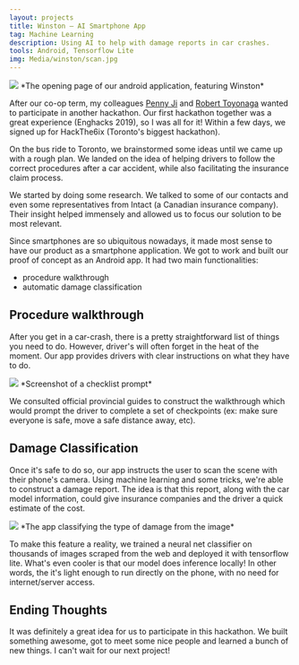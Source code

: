 ```yaml
---
layout: projects
title: Winston — AI Smartphone App
tag: Machine Learning
description: Using AI to help with damage reports in car crashes.
tools: Android, Tensorflow Lite
img: Media/winston/scan.jpg
---
```

<img src="/Media/winston/home_screen.jpg">
*The opening page of our android application, featuring Winston*

After our co-op term, my colleagues <a href="https://ca.linkedin.com/in/yipeng-penny-ji">Penny Ji</a> and <a href="https://ca.linkedin.com/in/robert-toyonaga-421176149">Robert Toyonaga</a> wanted to participate in another hackathon. Our first hackathon together was a great experience (Enghacks 2019), so I was all for it! Within a few days, we signed up for HackThe6ix (Toronto's biggest hackathon).

On the bus ride to Toronto, we brainstormed some ideas until we came up with a rough plan. We landed on the idea of helping drivers to follow the correct procedures after a car accident, while also facilitating the insurance claim process.

We started by doing some research. We talked to some of our contacts and even some representatives from Intact (a Canadian insurance company). Their insight helped immensely and allowed us to focus our solution to be most relevant.

Since smartphones are so ubiquitous nowadays, it made most sense to have our product as a smartphone application. We got to work and built our proof of concept as an Android app. It had two main functionalities:

- procedure walkthrough
- automatic damage classification

## Procedure walkthrough
After you get in a car-crash, there is a pretty straightforward list of things you need to do. However, driver's will often forget in the heat of the moment. Our app provides drivers with clear instructions on what they have to do. 

<img src="/Media/winston/walkthrough.jpg">
*Screenshot of a checklist prompt*

We consulted official provincial guides to construct the walkthrough which would prompt the driver to complete a set of checkpoints (ex: make sure everyone is safe, move a safe distance away, etc).

## Damage Classification
Once it's safe to do so, our app instructs the user to scan the scene with their phone's camera. Using machine learning and some tricks, we're able to construct a damage report. The idea is that this report, along with the car model information, could give insurance companies and the driver a quick estimate of the cost. 

<img src="/Media/winston/scan.jpg">
*The app classifying the type of damage from the image*

To make this feature a reality, we trained a neural net classifier on thousands of images scraped from the web and deployed it with tensorflow lite. What's even cooler is that our model does inference locally! In other words, the it's light enough to run directly on the phone, with no need for internet/server access.

## Ending Thoughts
It was definitely a great idea for us to participate in this hackathon. We built something awesome, got to meet some nice people and learned a bunch of new things. I can't wait for our next project!




